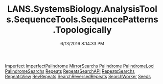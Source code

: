 ﻿---
title: LANS.SystemsBiology.AnalysisTools.SequenceTools.SequencePatterns.Topologically
date: 6/13/2016 8:14:33 PM
---

[Imperfect](T-LANS.SystemsBiology.AnalysisTools.SequenceTools.SequencePatterns.Topologically.Imperfect.html)
[ImperfectPalindrome](T-LANS.SystemsBiology.AnalysisTools.SequenceTools.SequencePatterns.Topologically.ImperfectPalindrome.html)
[MirrorSearchs](T-LANS.SystemsBiology.AnalysisTools.SequenceTools.SequencePatterns.Topologically.MirrorSearchs.html)
[Palindrome](T-LANS.SystemsBiology.AnalysisTools.SequenceTools.SequencePatterns.Topologically.Palindrome.html)
[PalindromeLoci](T-LANS.SystemsBiology.AnalysisTools.SequenceTools.SequencePatterns.Topologically.PalindromeLoci.html)
[PalindromeSearchs](T-LANS.SystemsBiology.AnalysisTools.SequenceTools.SequencePatterns.Topologically.PalindromeSearchs.html)
[Repeats](T-LANS.SystemsBiology.AnalysisTools.SequenceTools.SequencePatterns.Topologically.Repeats.html)
[RepeatsSearchAPI](T-LANS.SystemsBiology.AnalysisTools.SequenceTools.SequencePatterns.Topologically.RepeatsSearchAPI.html)
[RepeatsSearchs](T-LANS.SystemsBiology.AnalysisTools.SequenceTools.SequencePatterns.Topologically.RepeatsSearchs.html)
[RepeatsView](T-LANS.SystemsBiology.AnalysisTools.SequenceTools.SequencePatterns.Topologically.RepeatsView.html)
[RevRepeats](T-LANS.SystemsBiology.AnalysisTools.SequenceTools.SequencePatterns.Topologically.RevRepeats.html)
[SearchReversedRepeats](T-LANS.SystemsBiology.AnalysisTools.SequenceTools.SequencePatterns.Topologically.SearchReversedRepeats.html)
[SearchWorker](T-LANS.SystemsBiology.AnalysisTools.SequenceTools.SequencePatterns.Topologically.SearchWorker.html)
[Seeds](T-LANS.SystemsBiology.AnalysisTools.SequenceTools.SequencePatterns.Topologically.Seeds.html)
